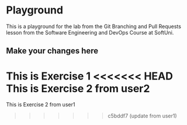 # Playground
This is a playground for the lab from the Git Branching and Pull Requests lesson from the Software Engineering and DevOps Course at SoftUni.

## Make your changes here
This is Exercise 1
<<<<<<< HEAD
This is Exercise 2 from user2
=======
This is Exercise 2 from user1
>>>>>>> c5bddf7 (update from user1)
